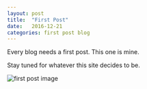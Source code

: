 ```yaml
---
layout: post
title:  "First Post"
date:   2016-12-21
categories: first post blog
---
```


Every blog needs a first post.  This one is mine.

Stay tuned for whatever this site decides to be.

![first post image](http://cdn.quotesgram.com/img/5/12/759759630-ch951026.gif)
